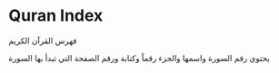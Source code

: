 # Quran Index

فهرس القرآن الكريم

يحتوي رقم السورة واسمها والجزء رقماً وكتابة ورقم الصفحة التي تبدأ بها السورة
